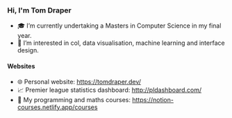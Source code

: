 ### Hi, I'm Tom Draper
- 🎓 I’m currently undertaking a Masters in Computer Science in my final year.
- 👀 I’m interested in col, data visualisation, machine learning and interface design.
#### Websites
- 🌐 Personal website: https://tomdraper.dev/
- 📈 Premier league statistics dashboard: http://pldashboard.com/
- 📖 My programming and maths courses: https://notion-courses.netlify.app/courses


<!---
Tom-Draper/Tom-Draper is a ✨ special ✨ repository because its `README.md` (this file) appears on your GitHub profile.
You can click the Preview link to take a look at your changes.
--->
